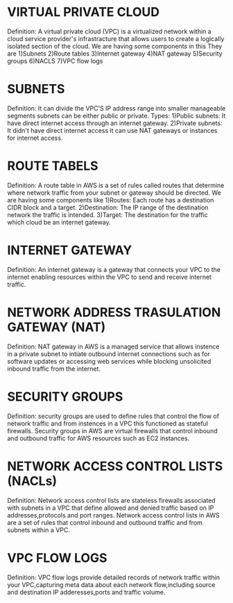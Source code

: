 # VIRTUAL PRIVATE CLOUD
Definition: A virtual private cloud (VPC) is a virtualized network within a cloud service provider's infrastracture that allows users to create a logically isolated section of the cloud.
We are having some components in this
They are
1)Subnets
2)Route tables
3)Internet gateway
4)NAT gateway
5)Security groups
6)NACLS
7)VPC flow logs
# SUBNETS
Definition: It can divide the VPC'S IP address range into smaller manageable segments subnets can be either public or private.
Types:
1)Public subnets: It have direct internet access through an internet gateway.
2)Private subnets: It didn't have direct internet access it can use NAT gateways or instances for internet access.
# ROUTE TABELS
Definition: A route table in AWS is a set of rules called routes that determine where network traffic from your subnet or gateway should be directed.
We are having some components like
1)Routes: Each route has a destination CIDR block and a target.
2)Destination: The IP range of the destination network the traffic is intended.
3)Target: The destination for the traffic which cloud be an internet gateway.
# INTERNET GATEWAY 
Definition: An internet gateway is a gateway that connects your VPC to the internet enabling resources within the VPC to send and receive internet traffic.
# NETWORK ADDRESS TRASULATION GATEWAY (NAT) 
Definition: NAT gateway in AWS is a managed service that allows instence in a private subnet to intiate outbound internet connections such as for software updates or accessing web services while blocking unsolicited inbound traffic from the internet.
# SECURITY GROUPS
Definition: security groups are used to define rules that control the flow of network traffic and from instences in a VPC this functioned as stateful firewalls.
Security groups in AWS are virtual firewalls that control inbound and outbound traffic for AWS resources such as EC2 instances.
# NETWORK ACCESS CONTROL LISTS (NACLs)
Definition: Network access control lists are stateless firewalls associated with subnets in a VPC that define allowed and denied traffic based on IP addresses,protocols and port ranges.
Network access control lists in AWS are a set of rules that control inbound and outbound traffic and from subnets within a VPC.
# VPC FLOW LOGS
Definition: VPC flow logs provide detailed records of network traffic within your VPC,capturing meta data about each network flow,including source and destination IP adderesses,ports and traffic volume.
      
